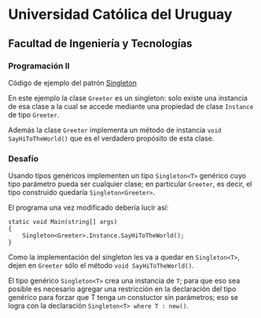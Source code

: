 # Universidad Católica del Uruguay

## Facultad de Ingeniería y Tecnologías

### Programación II

Código de ejemplo del patrón [Singleton](https://en.wikipedia.org/wiki/Singleton_pattern)

En este ejemplo la clase `Greeter` es un singleton: solo existe una instancia de esa clase a la cual se accede mediante
una propiedad de clase `Instance` de tipo `Greeter`.

Además la clase `Greeter` implementa un método de instancia `void SayHiToTheWorld()` que es el verdadero propósito de esta
clase.

### Desafío

Usando tipos genéricos implementen un tipo `Singleton<T>` genérico cuyo tipo parámetro pueda ser cualquier clase; en
particular `Greeter`, es decir, el tipo construido quedaría `Singleton<Greeter>`.

El programa una vez modificado debería lucir así:

```cssharp
static void Main(string[] args)
{
    Singleton<Greeter>.Instance.SayHiToTheWorld();
}
```

Como la implementación del singleton les va a quedar en `Singleton<T>`, dejen en `Greeter` sólo el método
`void SayHiToTheWorld()`.

El tipo genérico `Singleton<T>` crea una instancia de `T`; para que eso sea posible es necesario agregar una restricción
en la declaración del tipo genérico para forzar que T tenga un constuctor sin parámetros; eso se logra con la
declaración `Singleton<T> where T : new()`.
